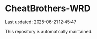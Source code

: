# CheatBrothers-WRD

Last updated: 2025-06-21 12:45:47

This repository is automatically maintained.
